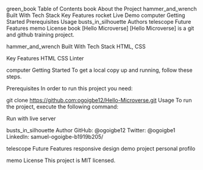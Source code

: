 green_book Table of Contents
book About the Project
hammer_and_wrench Built With
Tech Stack
Key Features
rocket Live Demo
computer Getting Started
Prerequisites
Usage
busts_in_silhouette Authors
telescope Future Features
memo License
book [Hello Microverse]
[Hello Microverse] is a git and github training project.

hammer_and_wrench Built With
Tech Stack
HTML, CSS

Key Features
HTML
CSS
Linter



computer Getting Started
To get a local copy up and running, follow these steps.

Prerequisites
In order to run this project you need:

 git clone https://github.com:ogoigbe12/Hello-Microverse.git
Usage
To run the project, execute the following command:

  Run with live server


busts_in_silhouette Author
GitHub: @ogoigbe12
Twitter: @ogoigbe1
LinkedIn: samuel-ogoigbe-b1919b205/


telescope Future Features
 responsive design
 demo project
 personal profilo


memo License
This project is MIT licensed.